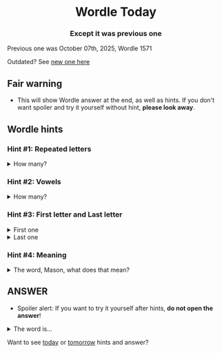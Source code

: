 <h1 align="center">
Wordle Today
</h1>

<h3 align="center">
Except it was previous one
</h3>

Previous one was October 07th, 2025, Wordle 1571

Outdated? See [new one here](README.md)

## Fair warning
- This will show Wordle answer at the end, as well as hints. If you don't want spoiler and try it yourself without hint, **please look away**.

## Wordle hints

### Hint #1: Repeated letters
<details>
  <summary>How many?</summary>
  1 repeated letters.
</details>

### Hint #2: Vowels
<details>
  <summary>How many?</summary>
  There are 1 vowels. 
</details>

### Hint #3: First letter and Last letter
<details>
  <summary>First one</summary>
  Begins with the letter "N"
</details>
<details>
  <summary>Last one</summary>
  Ends with the letter "N"
</details>

### Hint #4: Meaning
<details>
  <summary>The word, Mason, what does that mean?</summary>
  Originally, the DuPont company trade name for polyamide, a copolymer whose molecules consist of alternating diamine and dicarboxylic acid monomers bonded together; now generically used for this type of polymer.
</details>

## ANSWER
- Spoiler alert: If you want to try it yourself after hints, **do not open the answer**!

<details>
  <summary>The word is...</summary>
  NYLON
</details>

Want to see [today](README.md) or [tomorrow](TOMORROW.md) hints and answer?